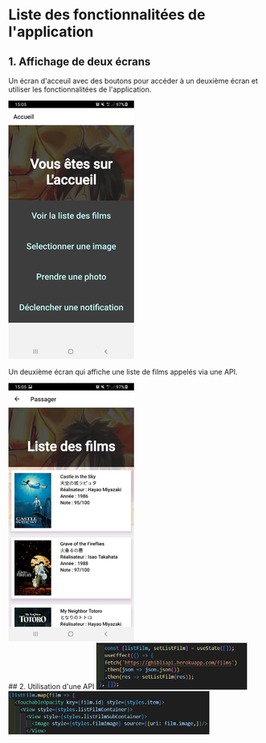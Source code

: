 # Liste des fonctionnalitées de l'application

## 1. Affichage de deux écrans
Un écran d'acceuil avec des boutons pour accéder à un deuxième écran et utiliser les fonctionnalitées de l'application.

<img src="assets/ecran 1.jpg" width="250">

Un deuxième écran qui affiche une liste de films appelés via une API.

<img src="assets/ecran 2.jpg" width="250">
<div height="150px"></div>
## 2. Utilisation d'une API

<img src="assets/API fetch.png" width="300">
<img src="assets/API call.png" width="400">